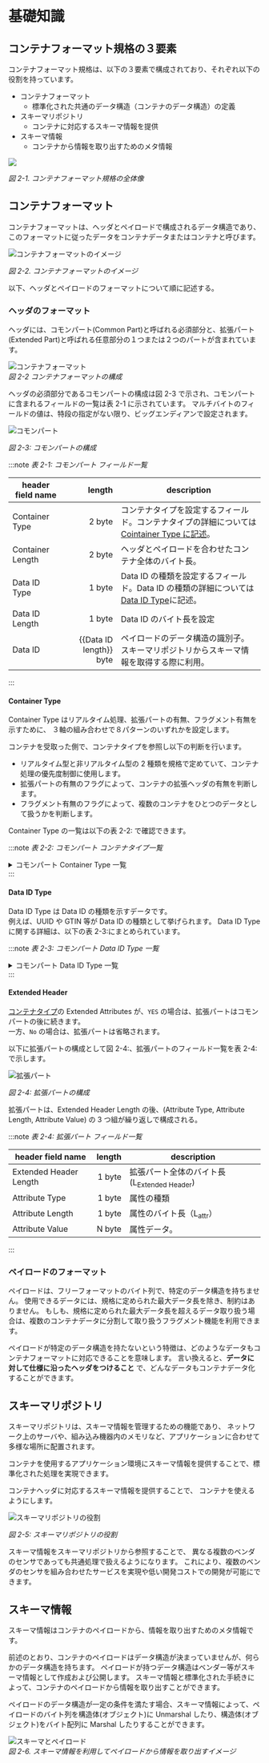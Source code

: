 # 基礎知識

## コンテナフォーマット規格の３要素

コンテナフォーマット規格は、以下の３要素で構成されており、それぞれ以下の役割を持っています。

- コンテナフォーマット
  - 標準化された共通のデータ構造（コンテナのデータ構造）の定義
- スキーマリポジトリ
  - コンテナに対応するスキーマ情報を提供
- スキーマ情報
  - コンテナから情報を取り出すためのメタ情報

![](container_three_element.drawio.png)

_図 2-1. コンテナフォーマット規格の全体像_

## コンテナフォーマット

コンテナフォーマットは、ヘッダとペイロードで構成されるデータ構造であり、
このフォーマットに従ったデータをコンテナデータまたはコンテナと呼びます。

![コンテナフォーマットのイメージ](container.drawio.png)

_図 2-2. コンテナフォーマットのイメージ_

以下、ヘッダとペイロードのフォーマットについて順に記述する。

### ヘッダのフォーマット

ヘッダには、コモンパート(Common Part)と呼ばれる必須部分と、拡張パート(Extended Part)と呼ばれる任意部分の１つまたは２つのパートが含まれています。

![コンテナフォーマット](container_format.drawio.png)  
_図 2-2 コンテナフォーマットの構成_

ヘッダの必須部分であるコモンパートの構成は図 2-3 で示され、コモンパートに含まれるフィールドの一覧は表 2-1 に示されています。
マルチバイトのフィールドの値は、特段の指定がない限り、ビッグエンディアンで設定されます。

![コモンパート](common_part.drawio.png)

_図 2-3: コモンパートの構成_

:::note _表 2-1: コモンパート フィールド一覧_

| header field name |                  length | description                                                                                                    |
| ----------------- | ----------------------: | -------------------------------------------------------------------------------------------------------------- |
| Container Type    |                  2 byte | コンテナタイプを設定するフィールド。コンテナタイプの詳細については[ Cointainer Type に記述](#container-type)。 |
| Container Length  |                  2 byte | ヘッダとペイロードを合わせたコンテナ全体のバイト長。                                                           |
| Data ID Type      |                  1 byte | Data ID の種類を設定するフィールド。Data ID の種類の詳細については[Data ID Type](#data-id-type)に記述。        |
| Data ID Length    |                  1 byte | Data ID のバイト長を設定                                                                                       |
| Data ID           | {{Data ID length}} byte | ペイロードのデータ構造の識別子。スキーマリポジトリからスキーマ情報を取得する際に利用。                         |

:::

#### Container Type

Container Type はリアルタイム処理、拡張パートの有無、フラグメント有無を示すために、
３軸の組み合わせで８パターンのいずれかを設定します。

コンテナを受取った側で、コンテナタイプを参照し以下の判断を行います。

- リアルタイム型と非リアルタイム型の 2 種類を規格で定めていて、コンテナ処理の優先度制御に使用します。
- 拡張パートの有無のフラグによって、コンテナの拡張ヘッダの有無を判断します。
- フラグメント有無のフラグによって、複数のコンテナをひとつのデータとして扱うかを判断します。

Container Type の一覧は以下の表 2-2: で確認できます。

:::note _表 2-2: コモンパート コンテナタイプ一覧_

<details>
<summary>
コモンパート Container Type 一覧
</summary>
<div>

| Container Type Value | Realtime / Non Realtime Process | Extended Attributes | Fragmentation |
| -------------------- | ------------------------------- | ------------------- | ------------- |
| 0x5555               | Real time                       | None                | Unfragmented  |
| 0x3333               | Real time                       | None                | Fragmented    |
| 0x6666               | Real time                       | Yes                 | Unfragmented  |
| 0x0F0F               | Real time                       | Yes                 | Fragmented    |
| 0xAAAA               | Non real time                   | None                | Unfragmented  |
| 0xCCCC               | Non real time                   | None                | Fragmented    |
| 0x9999               | Non real time                   | Yes                 | Unfragmented  |
| 0xF0F0               | Non real time                   | Yes                 | Fragmented    |

</div>
</details>
:::

#### Data ID Type

Data ID Type は Data ID の種類を示すデータです。  
例えば、UUID や GTIN 等が Data ID の種類として挙げられます。
Data ID Type に関する詳細は、以下の表 2-3:にまとめられています。

:::note _表 2-3: コモンパート Data ID Type 一覧_

<details>
<summary>
コモンパート Data ID Type 一覧
</summary>
<div>

| Field Value | Type of DataID |
| ----------- | -------------- |
| 0x00        | UUID           |
| 0x01        | GTIN-8         |
| 0x02        | GTIN-12        |
| 0x03        | GTIN-13        |
| 0x04        | GTIN-14        |
| 0x05        | Bluetooth      |
| 0x06        | Proprietary    |
| 0x07-0xFF   | Reserved       |

</div>
</details>
:::

#### Extended Header

[コンテナタイプ](#container-type)の Extended Attributes が、`YES` の場合は、拡張パートはコモンパートの後に続きます。  
一方、`No` の場合は、拡張パートは省略されます。

以下に拡張パートの構成として図 2-4:、拡張パートのフィールド一覧を表 2-4:で示します。

![拡張パート](extend_part.drawio.png)

_図 2-4: 拡張パートの構成_

拡張パートは、Extended Header Length の後、(Attribute Type, Attribute Length, Attribute Value) の 3 つ組が繰り返しで構成される。

:::note _表 2-4: 拡張パート フィールド一覧_

| header field name      | length | description                                            |
| ---------------------- | -----: | ------------------------------------------------------ |
| Extended Header Length | 1 byte | 拡張パート全体のバイト長 (L<sub>Extended Header</sub>) |
| Attribute Type         | 1 byte | 属性の種類                                             |
| Attribute Length       | 1 byte | 属性のバイト長（L<sub>attr</sub>）                     |
| Attribute Value        | N byte | 属性データ。                                           |

:::

### ペイロードのフォーマット

ペイロードは、フリーフォーマットのバイト列で、特定のデータ構造を持ちません。
使用できるデータには、規格に定められた最大データ長を除き、制約はありません。
もしも、規格に定められた最大データ長を超えるデータ取り扱う場合は、複数のコンテナデータに分割して取り扱うフラグメント機能を利用できます。

ペイロードが特定のデータ構造を持たないという特徴は、どのようなデータもコンテナフォーマットに対応できることを意味します。
言い換えると、**データに対して仕様に沿ったヘッダをつけること** で、どんなデータもコンテナデータ化することができます。

## スキーマリポジトリ

スキーマリポジトリは、スキーマ情報を管理するための機能であり、
ネットワーク上のサーバや、組み込み機器内のメモリなど、アプリケーションに合わせて多様な場所に配置されます。

コンテナを使用するアプリケーション環境にスキーマ情報を提供することで、標準化された処理を実現できます。

コンテナヘッダに対応するスキーマ情報を提供することで、
コンテナを使えるようにします。

![スキーマリポジトリの役割](repository.drawio.png)

_図 2-5: スキーマリポジトリの役割_

スキーマ情報をスキーマリポジトリから参照することで、
異なる複数のベンダのセンサであっても共通処理で扱えるようになります。
これにより、複数のベンダのセンサを組み合わせたサービスを実現や低い開発コストでの開発が可能にできます。

## スキーマ情報

スキーマ情報はコンテナのペイロードから、情報を取り出すためのメタ情報です。

前述のとおり、コンテナのペイロードはデータ構造が決まっていませんが、何らかのデータ構造を持ちます。
ペイロードが持つデータ構造はベンダー等がスキーマ情報として作成および公開します。
スキーマ情報と標準化された手続きによって、コンテナのペイロードから情報を取り出すことができます。

ペイロードのデータ構造が一定の条件を満たす場合、スキーマ情報によって、ペイロードのバイト列を構造体(オブジェクト)に Unmarshal したり、構造体(オブジェクト)をバイト配列に Marshal したりすることができます。

![スキーマとペイロード](scheme.drawio.png)  
_図 2-6. スキーマ情報を利用してペイロードから情報を取り出すイメージ_
